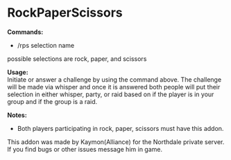 # **RockPaperScissors**<br/>

**Commands:**
* /rps selection name

possible selections are rock, paper, and scissors

**Usage:<br/>**
Initiate or answer a challenge by using the command above. The challenge will be made via whisper and
once it is answered both people will put their selection in either whisper, party, or raid based on if
the player is in your group and if the group is a raid.

**Notes:**
* Both players participating in rock, paper, scissors must have this addon.

This addon was made by Kaymon(Alliance) for the Northdale private server. If you find 
bugs or other issues message him in game.